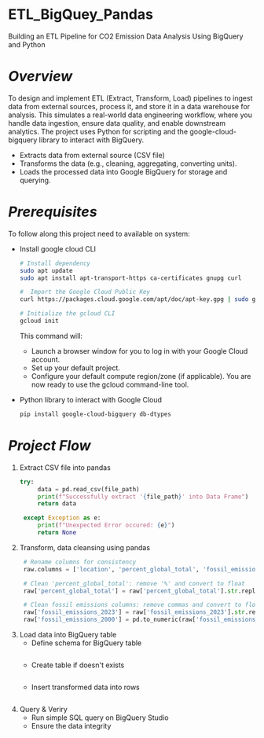 # ETL_BigQuey_Pandas
Building an ETL Pipeline for CO2 Emission Data Analysis Using BigQuery and Python

# *Overview*
To design and implement ETL (Extract, Transform, Load) pipelines to ingest data from external sources, process it, and store it in a data warehouse for analysis. This simulates a real-world data engineering workflow, where you handle data ingestion, ensure data quality, and enable downstream analytics. The project uses Python for scripting and the google-cloud-bigquery library to interact with BigQuery.
* Extracts data from external source (CSV file)
* Transforms the data (e.g., cleaning, aggregating, converting units).
* Loads the processed data into Google BigQuery for storage and querying.

# *Prerequisites*
To follow along this project need to available on system:
* Install google cloud CLI
  ```bash
  # Install dependency
  sudo apt update
  sudo apt install apt-transport-https ca-certificates gnupg curl

  #  Import the Google Cloud Public Key
  curl https://packages.cloud.google.com/apt/doc/apt-key.gpg | sudo gpg --dearmor -o /usr/share/keyrings/cloud.google.gpg

  # Initialize the gcloud CLI
  gcloud init
  ```
  This command will:
  * Launch a browser window for you to log in with your Google Cloud account.
  * Set up your default project.
  * Configure your default compute region/zone (if applicable).
  You are now ready to use the gcloud command-line tool.
  
* Python library to interact with Google Cloud
  ```bash
  pip install google-cloud-bigquery db-dtypes
  ```

# *Project Flow*
1. Extract CSV file into pandas
   ```python
   try:
        data = pd.read_csv(file_path)
        print(f"Successfully extract '{file_path}' into Data Frame")
        return data

    except Exception as e:
        print(f"Unexpected Error occured: {e}")
        return None
   ```
2. Transform, data cleansing using pandas
   ```python
    # Rename columns for consistency
    raw.columns = ['location', 'percent_global_total', 'fossil_emissions_2023', 'fossil_emissions_2000', 'percent_change_from_2000']

    # Clean 'percent_global_total': remove '%' and convert to float
    raw['percent_global_total'] = raw['percent_global_total'].str.replace('%', '', regex=False).astype(float)

    # Clean fossil emissions columns: remove commas and convert to float
    raw['fossil_emissions_2023'] = raw['fossil_emissions_2023'].str.replace(',', '', regex=False).astype(float)
    raw['fossil_emissions_2000'] = pd.to_numeric(raw['fossil_emissions_2000'].str.replace(',', '', regex=False), errors='coerce')
   ```
3. Load data into BigQuery table
   * Define schema for BigQuery table
     ```python
     ```
   * Create table if doesn't exists
     ```python
     ```
   * Insert transformed data into rows
     ```python
     ```
5. Query & Veriry
   * Run simple SQL query on BigQuery Studio
   * Ensure the data integrity 
